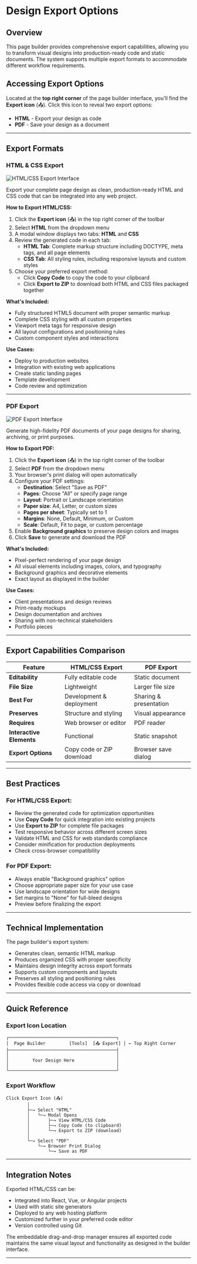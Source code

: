 # Design Export Options

## Overview

This page builder provides comprehensive export capabilities, allowing you to transform visual designs into production-ready code and static documents. The system supports multiple export formats to accommodate different workflow requirements.

## Accessing Export Options

Located at the **top right corner** of the page builder interface, you'll find the **Export icon** (📤). Click this icon to reveal two export options:

- **HTML** - Export your design as code
- **PDF** - Save your design as a document

---

## Export Formats

### HTML & CSS Export

![HTML/CSS Export Interface](../../../static/img/export-html.png)

Export your complete page design as clean, production-ready HTML and CSS code that can be integrated into any web project.

**How to Export HTML/CSS:**

1. Click the **Export icon** (📤) in the top right corner of the toolbar
2. Select **HTML** from the dropdown menu
3. A modal window displays two tabs: **HTML** and **CSS**
4. Review the generated code in each tab:
   - **HTML Tab**: Complete markup structure including DOCTYPE, meta tags, and all page elements
   - **CSS Tab**: All styling rules, including responsive layouts and custom styles
5. Choose your preferred export method:
   - Click **Copy Code** to copy the code to your clipboard
   - Click **Export to ZIP** to download both HTML and CSS files packaged together

**What's Included:**

- Fully structured HTML5 document with proper semantic markup
- Complete CSS styling with all custom properties
- Viewport meta tags for responsive design
- All layout configurations and positioning rules
- Custom component styles and interactions

**Use Cases:**

- Deploy to production websites
- Integration with existing web applications
- Create static landing pages
- Template development
- Code review and optimization

---

### PDF Export

![PDF Export Interface](../../../static/img/export-pdf.png)

Generate high-fidelity PDF documents of your page designs for sharing, archiving, or print purposes.

**How to Export PDF:**

1. Click the **Export icon** (📤) in the top right corner of the toolbar
2. Select **PDF** from the dropdown menu
3. Your browser's print dialog will open automatically
4. Configure your PDF settings:
   - **Destination**: Select "Save as PDF"
   - **Pages**: Choose "All" or specify page range
   - **Layout**: Portrait or Landscape orientation
   - **Paper size**: A4, Letter, or custom sizes
   - **Pages per sheet**: Typically set to 1
   - **Margins**: None, Default, Minimum, or Custom
   - **Scale**: Default, Fit to page, or custom percentage
5. Enable **Background graphics** to preserve design colors and images
6. Click **Save** to generate and download the PDF

**What's Included:**

- Pixel-perfect rendering of your page design
- All visual elements including images, colors, and typography
- Background graphics and decorative elements
- Exact layout as displayed in the builder

**Use Cases:**

- Client presentations and design reviews
- Print-ready mockups
- Design documentation and archives
- Sharing with non-technical stakeholders
- Portfolio pieces

---

## Export Capabilities Comparison

| Feature                  | HTML/CSS Export           | PDF Export             |
| ------------------------ | ------------------------- | ---------------------- |
| **Editability**          | Fully editable code       | Static document        |
| **File Size**            | Lightweight               | Larger file size       |
| **Best For**             | Development & deployment  | Sharing & presentation |
| **Preserves**            | Structure and styling     | Visual appearance      |
| **Requires**             | Web browser or editor     | PDF reader             |
| **Interactive Elements** | Functional                | Static snapshot        |
| **Export Options**       | Copy code or ZIP download | Browser save dialog    |

---

## Best Practices

### For HTML/CSS Export:

- Review the generated code for optimization opportunities
- Use **Copy Code** for quick integration into existing projects
- Use **Export to ZIP** for complete file packages
- Test responsive behavior across different screen sizes
- Validate HTML and CSS for web standards compliance
- Consider minification for production deployments
- Check cross-browser compatibility

### For PDF Export:

- Always enable "Background graphics" option
- Choose appropriate paper size for your use case
- Use landscape orientation for wide designs
- Set margins to "None" for full-bleed designs
- Preview before finalizing the export

---

## Technical Implementation

The page builder's export system:

- Generates clean, semantic HTML markup
- Produces organized CSS with proper specificity
- Maintains design integrity across export formats
- Supports custom components and layouts
- Preserves all styling and positioning rules
- Provides flexible code access via copy or download

---

## Quick Reference

### Export Icon Location

```
┌─────────────────────────────────────────┐
│  Page Builder         [Tools]  [📤 Export] │ ← Top Right Corner
├─────────────────────────────────────────┤
│                                         │
│         Your Design Here                │
│                                         │
└─────────────────────────────────────────┘
```

### Export Workflow

```
Click Export Icon (📤)
        │
        ├─→ Select "HTML"
        │   └─→ Modal Opens
        │       ├─→ View HTML/CSS Code
        │       ├─→ Copy Code (to clipboard)
        │       └─→ Export to ZIP (download)
        │
        └─→ Select "PDF"
            └─→ Browser Print Dialog
                └─→ Save as PDF
```

---

## Integration Notes

Exported HTML/CSS can be:

- Integrated into React, Vue, or Angular projects
- Used with static site generators
- Deployed to any web hosting platform
- Customized further in your preferred code editor
- Version controlled using Git

The embeddable drag-and-drop manager ensures all exported code maintains the same visual layout and functionality as designed in the builder interface.

---
